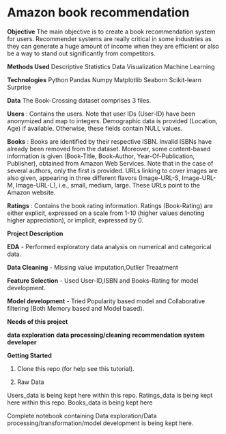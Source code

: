 # Amazon book recommendation
**Objective**
The main objective is to create a book recommendation system for users. Recommender systems are really critical in some industries as they can generate a huge amount of income when they are efficient or also be a way to stand out significantly from competitors.

**Methods Used**
Descriptive Statistics
Data Visualization
Machine Learning

**Technologies**
Python
Pandas
Numpy
Matplotlib
Seaborn
Scikit-learn
Surprise

**Data**
The Book-Crossing dataset comprises 3 files.

**Users** : Contains the users. Note that user IDs (User-ID) have been anonymized and map to integers. Demographic data is provided (Location, Age) if available. Otherwise, these fields contain NULL values.

**Books** : Books are identified by their respective ISBN. Invalid ISBNs have already been removed from the dataset. Moreover, some content-based information is given (Book-Title, Book-Author, Year-Of-Publication, Publisher), obtained from Amazon Web Services. Note that in the case of several authors, only the first is provided. URLs linking to cover images are also given, appearing in three different flavors (Image-URL-S, Image-URL-M, Image-URL-L), i.e., small, medium, large. These URLs point to the Amazon website.

**Ratings** : Contains the book rating information. Ratings (Book-Rating) are either explicit, expressed on a scale from 1-10 (higher values denoting higher appreciation), or implicit, expressed by 0.

**Project Description**

**EDA** - Performed exploratory data analysis on numerical and categorical data.

**Data Cleaning** - Missing value imputation,Outlier Treaatment

**Feature Selection** - Used User-ID,ISBN and Books-Rating for model development.

**Model development** - Tried Popularity based model and Collaborative filtering (Both Memory based and Model based).

**Needs of this project**

**data exploration**
**data processing/cleaning**
**recommendation system developer**

**Getting Started**

1. Clone this repo (for help see this tutorial).

2. Raw Data

 Users_data is being kept here within this repo.
 Ratings_data is being kept here within this repo.
 Books_data is being kept here
 
Complete notebook containing Data exploration/Data processing/transformation/model development is being kept here.
